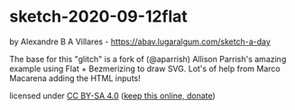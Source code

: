 # sketch-2020-09-12flat
by Alexandre B A Villares - https://abav.lugaralgum.com/sketch-a-day

The base for this "glitch" is a fork of (@aparrish) Allison Parrish's amazing example using Flat + Bezmerizing to draw SVG. Lot's of help from Marco Macarena adding the HTML inputs!

licensed under <a rel="license" href="https://creativecommons.org/licenses/by-sa/4.0">CC BY-SA 4.0</a> (<a href="https://gumroad.com/villares">keep this online, donate</a>)
